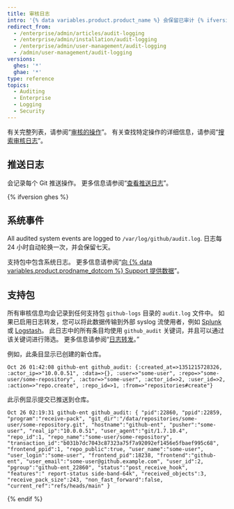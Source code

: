 ```yaml
---
title: 审核日志
intro: '{% data variables.product.product_name %} 会保留已审计 {% ifversion ghes %} 系统、{% endif %}用户、组织和仓库事件的日志。 日志可用于调试以及内部和外部合规。'
redirect_from:
  - /enterprise/admin/articles/audit-logging
  - /enterprise/admin/installation/audit-logging
  - /enterprise/admin/user-management/audit-logging
  - /admin/user-management/audit-logging
versions:
  ghes: '*'
  ghae: '*'
type: reference
topics:
  - Auditing
  - Enterprise
  - Logging
  - Security
---
```


有关完整列表，请参阅“[审核的操作](/admin/user-management/audited-actions)”。 有关查找特定操作的详细信息，请参阅“[搜索审核日志](/admin/user-management/searching-the-audit-log)”。

## 推送日志

会记录每个 Git 推送操作。 更多信息请参阅“[查看推送日志](/admin/user-management/viewing-push-logs)”。

{% ifversion ghes %}
## 系统事件

All audited system events are logged to `/var/log/github/audit.log`. 日志每 24 小时自动轮换一次，并会保留七天。

支持包中包含系统日志。 更多信息请参阅“[向 {% data variables.product.prodname_dotcom %} Support 提供数据](/admin/enterprise-support/providing-data-to-github-support)”。

## 支持包

所有审核信息均会记录到任何支持包 `github-logs` 目录的 `audit.log` 文件中。 如果已启用日志转发，您可以将此数据传输到外部 syslog 流使用者，例如 [Splunk](http://www.splunk.com/) 或 [Logstash](http://logstash.net/)。 此日志中的所有条目均使用 `github_audit` 关键词，并且可以通过该关键词进行筛选。 更多信息请参阅“[日志转发](/admin/user-management/log-forwarding)。”

例如，此条目显示已创建的新仓库。

```
Oct 26 01:42:08 github-ent github_audit: {:created_at=>1351215728326, :actor_ip=>"10.0.0.51", :data=>{}, :user=>"some-user", :repo=>"some-user/some-repository", :actor=>"some-user", :actor_id=>2, :user_id=>2, :action=>"repo.create", :repo_id=>1, :from=>"repositories#create"}
```

此示例显示提交已推送到仓库。

```
Oct 26 02:19:31 github-ent github_audit: { "pid":22860, "ppid":22859, "program":"receive-pack", "git_dir":"/data/repositories/some-user/some-repository.git", "hostname":"github-ent", "pusher":"some-user", "real_ip":"10.0.0.51", "user_agent":"git/1.7.10.4", "repo_id":1, "repo_name":"some-user/some-repository", "transaction_id":"b031b7dc7043c87323a75f7a92092ef1456e5fbaef995c68", "frontend_ppid":1, "repo_public":true, "user_name":"some-user", "user_login":"some-user", "frontend_pid":18238, "frontend":"github-ent", "user_email":"some-user@github.example.com", "user_id":2, "pgroup":"github-ent_22860", "status":"post_receive_hook", "features":" report-status side-band-64k", "received_objects":3, "receive_pack_size":243, "non_fast_forward":false, "current_ref":"refs/heads/main" }
```
{% endif %}
